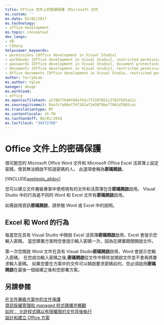 ```yaml
---
title: Office 文件上的密碼保護 |Microsoft 文件
ms.custom: ''
ms.date: 02/02/2017
ms.technology:
- office-development
ms.topic: conceptual
dev_langs:
- VB
- CSharp
helpviewer_keywords:
- permissions [Office development in Visual Studio]
- workbooks [Office development in Visual Studio], restricted permissions
- passwords [Office development in Visual Studio], document protections
- documents [Office development in Visual Studio], restricted permissions
- Office documents [Office development in Visual Studio, restricted permissions
author: TerryGLee
ms.author: tglee
manager: douge
ms.workload:
- office
ms.openlocfilehash: a278677b40f8da703c7f3287851c2f82fb95a21c
ms.sourcegitcommit: 0aafcfa08ef74f162af2e5079be77061d7885cac
ms.translationtype: MT
ms.contentlocale: zh-TW
ms.lasthandoff: 06/01/2018
ms.locfileid: "34572708"
---
```

# <a name="password-protection-on-office-documents"></a>Office 文件上的密碼保護
  很可能您的 Microsoft Office Word 文件和 Microsoft Office Excel 活頁簿上設定密碼，使其無法開啟不知道密碼的人。 此選項會稱為**密碼開啟**。  
  
 [!INCLUDE[appliesto_alldoc](../vsto/includes/appliesto-alldoc-md.md)]  
  
 您可以建立文件層級專案中使用現有的文件和活頁簿包含**密碼開啟**啟用。 Visual Studio 中的行為是不同的 Word 和 Excel 文件有**密碼開啟**啟用。  
  
 如需啟用資訊**密碼開啟**，請參閱 Word 或 Excel 中的說明。  
  
## <a name="behavior-of-excel-and-word"></a>Excel 和 Word 的行為  
 每當您在具有 Visual Studio 中開啟 Excel 活頁簿**密碼開啟**啟用，Excel 會提示您輸入密碼。 當您建置方案時您會提示輸入密碼一次，因為在建置期間開啟文件。  
  
 第一次您開啟 Word 文件在具有 Visual Studio**密碼開啟**啟用，Word 會提示您輸入密碼。 在您成功輸入密碼之後,**密碼開啟**從文件中移除並開啟文件並不會再將要求輸入密碼。 如果您要在方案中的文件可以開啟要求密碼前的，您必須啟用**密碼開啟**在最後一個組建之後和您部署方案。  
  
## <a name="see-also"></a>另請參閱  
 [在文件層級方案中的文件保護](../vsto/document-protection-in-document-level-solutions.md)   
 [資訊版權管理和 managed 程式碼擴充概觀](../vsto/information-rights-management-and-managed-code-extensions-overview.md)   
 [如何： 允許程式碼以有限權限的文件背後執行](../vsto/how-to-permit-code-to-run-behind-documents-with-restricted-permissions.md)   
 [設計和建立 Office 方案](../vsto/designing-and-creating-office-solutions.md)  
  
  